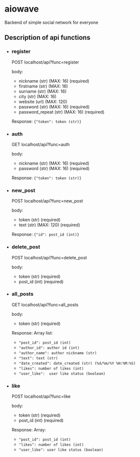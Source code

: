 # aiowave
Backend of simple social network for everyone

## Description of api functions

  + ### register
    POST localhost/api?func=register

    body:
      + nickname (str) (MAX: 16) (required)
      + firstname (str) (MAX: 16)
      + surname (str) (MAX: 16)
      + city (str) (MAX: 16)
      + website (url) (MAX: 120)
      + password (str) (MAX: 16) (required)
      + password_repeat (str) (MAX: 16) (required)
    
    Response: `{"token": token (str)}`
  
  + ### auth
    GET localhost/api?func=auth

    body:
      + nickname (str) (MAX: 16) (required)
      + password (str) (MAX: 16) (required)
   
    Response: `{"token": token (str)}`
   
  + ### new_post
    POST localhost/api?func=new_post

    body:
      + token (str) (required)
      + text (str) (MAX: 120) (required)
   
    Response: `{"id": post_id (int)}`

  + ### delete_post
    POST localhost/api?func=delete_post

    body:
      + token (str) (required)
      + post_id (int) (required)

  + ### all_posts
    GET localhost/api?func=all_posts

    body:
      + token (str) (required)

    Response: Array list:
      + `"post_id": post_id (int)`
      + `"author_id": author id (int)`
      + `"author_name": author nickname (str)`
      + `"text": text (str)`
      + `"date_created": date_created (str) (%d/%m/%Y %H:%M:%S)`
      + `"likes": number of likes (int)`
      + `"user_like":  user like status (boolean)`

   + ### like
     POST localhost/api?func=like

     body:
      + token (str) (required)
      + post_id (int) (required)

     Response: Array:
       + `"post_id": post_id (int)`
       + `"likes": number of likes (int)`
       + `"user_like": user like status (boolean)`

    
